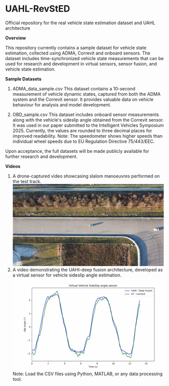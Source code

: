 # UAHL-RevStED
Official repository for the real vehicle state estimation dataset and UAHL architecture 

 **Overview** 

This repository currently contains a sample dataset for vehicle state estimation, collected using ADMA, Correvit and onboard sensors. The dataset includes time-synchronized vehicle state measurements that can be used for research and development in virtual sensors, sensor fusion, and vehicle state estimation.

**Sample Datasets**
1) ADMA_data_sample.csv
This dataset contains a 10-second measurement of vehicle dynamic states, captured from both the ADMA system and the Correvit sensor. It provides valuable data on vehicle behaviour for analysis and model development.

2) OBD_sample.csv
This dataset includes onboard sensor measurements along with the vehicle's sideslip angle obtained from the Correvit sensor. It was used in our paper submitted to the Intelligent Vehicles Symposium 2025. Currently, the values are rounded to three decimal places for improved readability. Note: The speedometer shows higher speeds than individual wheel speeds due to EU Regulation Directive 75/443/EEC.

Upon acceptance, the full datasets will be made publicly available for further research and development.

**Videos**

1) A drone-captured video showcasing slalom manoeuvres performed on the test track.
  [![Watch the Video](https://github.com/MB-Team-THI/UAHL-RevStED/blob/main/Drone.png)](https://github.com/MB-Team-THI/UAHL-RevStED/blob/main/Drone_slalom_compressed.mp4)
2) A video demonstrating the UAHI-deep fusion architecture, developed as a virtual sensor for vehicle sideslip angle estimation.
[![Watch the Video](https://github.com/MB-Team-THI/UAHL-RevStED/blob/main/Virtual-sensor_predictions.png)](https://github.com/MB-Team-THI/UAHL-RevStED/blob/main/Virtual_sensor_prediction.mp4)
Note: Load the CSV files using Python, MATLAB, or any data processing tool. 

